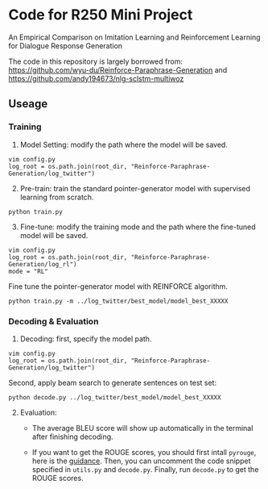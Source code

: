 

# Code for R250 Mini Project

An Empirical Comparison on Imitation Learning and Reinforcement Learning for Dialogue Response Generation

The code in this repository is largely borrowed from: https://github.com/wyu-du/Reinforce-Paraphrase-Generation and https://github.com/andy194673/nlg-sclstm-multiwoz

## Useage
### Training
1. Model Setting: modify the path where the model will be saved.
```
vim config.py
log_root = os.path.join(root_dir, "Reinforce-Paraphrase-Generation/log_twitter")
```

2. Pre-train: train the standard pointer-generator model with supervised learning from scratch.
```
python train.py
```

3. Fine-tune: modify the training mode and the path where the fine-tuned model will be saved.
```
vim config.py
log_root = os.path.join(root_dir, "Reinforce-Paraphrase-Generation/log_rl")
mode = "RL"
```
Fine tune the pointer-generator model with REINFORCE algorithm.
```
python train.py -m ../log_twitter/best_model/model_best_XXXXX
```


### Decoding & Evaluation
1. Decoding: first, specify the model path.
```
vim config.py
log_root = os.path.join(root_dir, "Reinforce-Paraphrase-Generation/log_twitter")
```
Second, apply beam search to generate sentences on test set:
```
python decode.py ../log_twitter/best_model/model_best_XXXXX
```

2. Evaluation: 
	- The average BLEU score will show up automatically in the terminal after finishing decoding.
	
	- If you want to get the ROUGE scores, you should first intall `pyrouge`, here is the [guidance](https://ireneli.eu/2018/01/11/working-with-rouge-1-5-5-evaluation-metric-in-python/). Then, you can uncomment the code snippet specified in `utils.py` and `decode.py`. Finally, run `decode.py` to get the ROUGE scores.